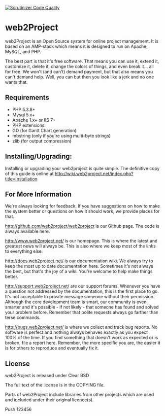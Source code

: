 [![Scrutinizer Code Quality](https://scrutinizer-ci.com/g/web2project/web2project/badges/quality-score.png?s=851af835fd13ef11ff20b848ff4aba6fd5325d61)](https://scrutinizer-ci.com/g/web2project/web2project/)

web2Project
================

web2Project is an Open Source system for online project management.  It is based on an AMP-stack which means it is designed to run on Apache, MySQL, and PHP.

The best part is that it's free software. That means you can use it, extend it, customize it, delete it, change the colors of things, and even break it... all for free. We won't (and can't) demand payment, but that also means you can't demand help. Well, you can but then you look like a jerk and no one wants that.

## Requirements

*  PHP 5.3.8+
*  Mysql 5.x+
*  Apache 1.x+ or IIS 7+
*  PHP extensions:
  *  GD  (for Gantt Chart generation)
  *  mbstring (only if you're using multi-byte strings)
  *  zlib (for output compression)

## Installing/Upgrading:

Installing or upgrading your web2project is quite simple. The definitive copy of this guide is online at http://wiki.web2project.net/index.php?title=Installation

## For More Information

We're always looking for feedback. If you have suggestions on how to make the system better or questions on how it should work, we provide places for that.

http://github.com/web2project/web2project is our Github page. The code is always available here.

http://www.web2project.net/ is our homepage. This is where the latest and greatest news will always be. This is also where we keep most of the links to everything else.

http://docs.web2project.net/ is our documentation wiki. We always try to keep the most up to date documentation here. Sometimes it's not always the best, but that's the joy of a wiki. You're welcome to help make things better.

http://support.web2project.net/ are our support forums. Whenever you have a question not addressed by the documentation, this is the first place to go. It's not acceptable to private message someone without their permission. Although the core development team is smart, our community is even smarter and it's possible - if not likely - that someone has found and solved your problem before. Remember that polite requests always go farther than terse commands.

http://bugs.web2project.net/ is where we collect and track bug reports. No software is perfect and nothing always behaves exactly as you expect 100% of the time. If you find something that doesn't work as expected or is broken, file a report here. Remember, the more specific you are, the easier it is for others to reproduce and eventually fix it.

## License

web2Project is released under Clear BSD

The full text of the license is in the COPYING file.

Parts of web2Project include libraries from other projects which are used and included under their original licence(s).

Push 123456
